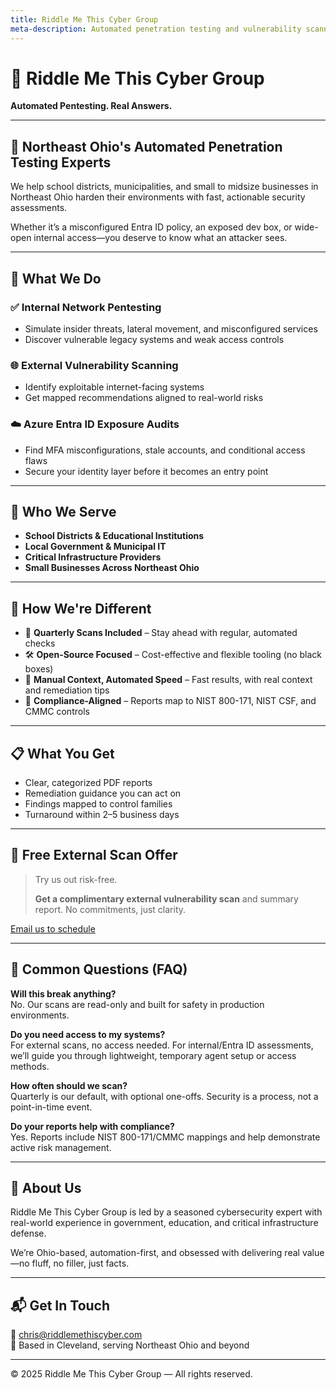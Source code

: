 ```yaml
---
title: Riddle Me This Cyber Group
meta-description: Automated penetration testing and vulnerability scanning services for school districts, municipalities, and SMBs in Northeast Ohio. Fast, actionable cybersecurity assessments for NIST 800-171 and CMMC compliance.
---
```


# 🧠 Riddle Me This Cyber Group

**Automated Pentesting. Real Answers.**

---

## 🚨 Northeast Ohio's Automated Penetration Testing Experts

We help school districts, municipalities, and small to midsize businesses in Northeast Ohio harden their environments with fast, actionable security assessments.

Whether it’s a misconfigured Entra ID policy, an exposed dev box, or wide-open internal access—you deserve to know what an attacker sees.

---

## 🔧 What We Do

### ✅ Internal Network Pentesting
- Simulate insider threats, lateral movement, and misconfigured services
- Discover vulnerable legacy systems and weak access controls

### 🌐 External Vulnerability Scanning
- Identify exploitable internet-facing systems
- Get mapped recommendations aligned to real-world risks

### ☁️ Azure Entra ID Exposure Audits
- Find MFA misconfigurations, stale accounts, and conditional access flaws
- Secure your identity layer before it becomes an entry point

---

## 🎯 Who We Serve

- **School Districts & Educational Institutions**
- **Local Government & Municipal IT**
- **Critical Infrastructure Providers**
- **Small Businesses Across Northeast Ohio**

---

## 🧩 How We're Different

- 🔄 **Quarterly Scans Included** – Stay ahead with regular, automated checks
- 🛠 **Open-Source Focused** – Cost-effective and flexible tooling (no black boxes)
- 🧠 **Manual Context, Automated Speed** – Fast results, with real context and remediation tips
- 📜 **Compliance-Aligned** – Reports map to NIST 800-171, NIST CSF, and CMMC controls

---

## 📋 What You Get

- Clear, categorized PDF reports
- Remediation guidance you can act on
- Findings mapped to control families
- Turnaround within 2–5 business days

---

## 🎁 Free External Scan Offer

> Try us out risk-free.
>
> **Get a complimentary external vulnerability scan** and summary report. No commitments, just clarity.

[Email us to schedule](mailto:chris@riddlemethiscyber.com)

---

## 📣 Common Questions (FAQ)

**Will this break anything?**  
No. Our scans are read-only and built for safety in production environments.

**Do you need access to my systems?**  
For external scans, no access needed. For internal/Entra ID assessments, we’ll guide you through lightweight, temporary agent setup or access methods.

**How often should we scan?**  
Quarterly is our default, with optional one-offs. Security is a process, not a point-in-time event.

**Do your reports help with compliance?**  
Yes. Reports include NIST 800-171/CMMC mappings and help demonstrate active risk management.

---

## 🧠 About Us

Riddle Me This Cyber Group is led by a seasoned cybersecurity expert with real-world experience in government, education, and critical infrastructure defense.

We’re Ohio-based, automation-first, and obsessed with delivering real value—no fluff, no filler, just facts.

---

## 📬 Get In Touch

📧 [chris@riddlemethiscyber.com](mailto:chris@riddlemethiscyber.com)  
📍 Based in Cleveland, serving Northeast Ohio and beyond

---

© 2025 Riddle Me This Cyber Group — All rights reserved.
